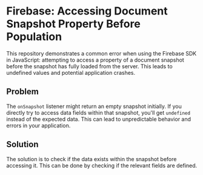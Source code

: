# Firebase: Accessing Document Snapshot Property Before Population

This repository demonstrates a common error when using the Firebase SDK in JavaScript: attempting to access a property of a document snapshot before the snapshot has fully loaded from the server.  This leads to undefined values and potential application crashes.

## Problem

The `onSnapshot` listener might return an empty snapshot initially. If you directly try to access data fields within that snapshot, you'll get `undefined` instead of the expected data. This can lead to unpredictable behavior and errors in your application. 

## Solution

The solution is to check if the data exists within the snapshot before accessing it.  This can be done by checking if the relevant fields are defined.